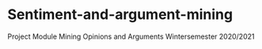 # Sentiment-and-argument-mining

Project Module Mining Opinions and Arguments Wintersemester 2020/2021
